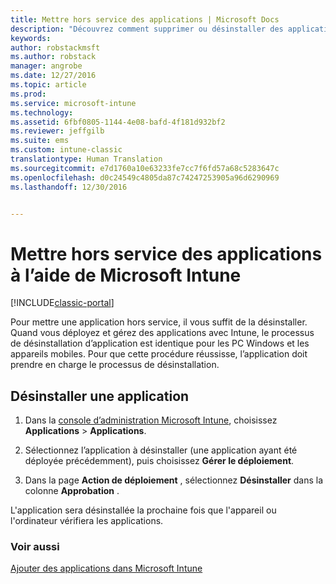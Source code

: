 ```yaml
---
title: Mettre hors service des applications | Microsoft Docs
description: "Découvrez comment supprimer ou désinstaller des applications à l’aide d’Intune."
keywords: 
author: robstackmsft
ms.author: robstack
manager: angrobe
ms.date: 12/27/2016
ms.topic: article
ms.prod: 
ms.service: microsoft-intune
ms.technology: 
ms.assetid: 6fbf0805-1144-4e08-bafd-4f181d932bf2
ms.reviewer: jeffgilb
ms.suite: ems
ms.custom: intune-classic
translationtype: Human Translation
ms.sourcegitcommit: e7d1760a10e63233fe7cc7f6fd57a68c5283647c
ms.openlocfilehash: d0c24549c4805da87c74247253905a96d6290969
ms.lasthandoff: 12/30/2016


---
```


# <a name="retire-apps-using-microsoft-intune"></a>Mettre hors service des applications à l’aide de Microsoft Intune

[!INCLUDE[classic-portal](../includes/classic-portal.md)]

Pour mettre une application hors service, il vous suffit de la désinstaller. Quand vous déployez et gérez des applications avec Intune, le processus de désinstallation d’application est identique pour les PC Windows et les appareils mobiles. Pour que cette procédure réussisse, l’application doit prendre en charge le processus de désinstallation.

## <a name="uninstall-an-app"></a>Désinstaller une application

1.  Dans la [console d’administration Microsoft Intune](https://manage.microsoft.com), choisissez **Applications** &gt; **Applications**.

2.  Sélectionnez l’application à désinstaller (une application ayant été déployée précédemment), puis choisissez **Gérer le déploiement**.

3.  Dans la page **Action de déploiement** , sélectionnez **Désinstaller** dans la colonne **Approbation** .

L'application sera désinstallée la prochaine fois que l'appareil ou l'ordinateur vérifiera les applications.

### <a name="see-also"></a>Voir aussi
[Ajouter des applications dans Microsoft Intune](add-apps.md)

